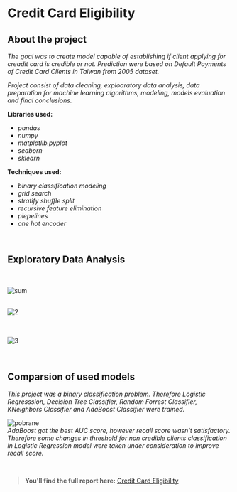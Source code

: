 # Credit Card Eligibility


## **About the project**


*The goal was to create model capable of establishing if client applying for creadit card is credible or not. 
Prediction were based on Default Payments of Credit Card Clients in Taiwan from 2005 dataset.*

*Project consist of data cleaning, exploaratory data analysis, data preparation for machine learning algorithms, modeling, models evaluation and final conclusions.*


**Libraries used:** 
*  *pandas*
* *numpy*
* *matplotlib.pyplot*
* *seaborn*
* *sklearn*

**Techniques used:** 
* *binary classification modeling*
* *grid search* 
* *stratify shuffle split*
* *recursive feature elimination*
* *piepelines*
* *one hot encoder*
 </br> 

## **Exploratory Data Analysis**
 </br> 
 
![sum](https://user-images.githubusercontent.com/109808438/208154569-73897b38-7d8c-4b10-b446-df95ca42c8ce.png)
 </br> 
 </br>
    
![2](https://user-images.githubusercontent.com/109808438/208154529-7e1463e1-572a-4f91-8459-0d370ea62d74.png)
 </br> 
 </br> 
  </br> 
 
![3](https://user-images.githubusercontent.com/109808438/208154534-3e017377-aa10-46c1-bf0e-87501c8bad8a.png)
     
 </br> 

## **Comparsion of used models**
 
 *This project was a binary classification problem. Therefore Logistic Regresssion, Decision Tree Classifier, Random Forrest Classifier, KNeighbors Classifier and AdaBoost Classifier were trained.*
  </br>  
  
  ![pobrane](https://user-images.githubusercontent.com/109808438/208158004-76261f30-6d22-4ccf-8eb9-6b253723d57b.png)
   </br>
*AdaBoost got the best AUC score, however recall score wasn't satisfactory. Therefore some changes in threshold for non credible clients classification in Logistic Regression model were taken under consideration to improve recall score.*

</br>

>**You'll find the full report here:** [Credit Card Eligibility](https://github.com/adaklos/Credit_Card_Eligibility/blob/master/Credit_Card_Eligibility.ipynb)
  
